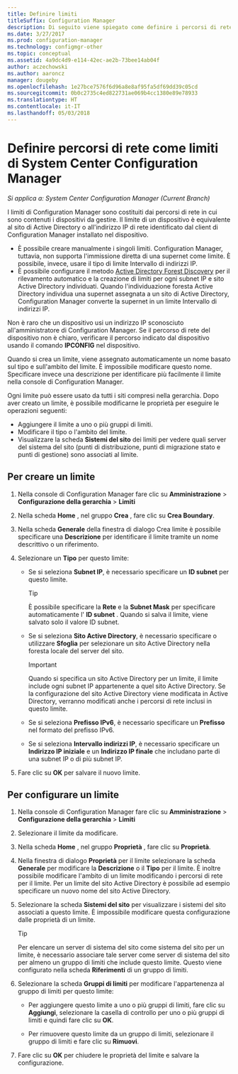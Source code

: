 ```yaml
---
title: Definire limiti
titleSuffix: Configuration Manager
description: Di seguito viene spiegato come definire i percorsi di rete nella intranet che possono contenere i dispositivi da gestire.
ms.date: 3/27/2017
ms.prod: configuration-manager
ms.technology: configmgr-other
ms.topic: conceptual
ms.assetid: 4a9dc4d9-e114-42ec-ae2b-73bee14ab04f
author: aczechowski
ms.author: aaroncz
manager: dougeby
ms.openlocfilehash: 1e27bce7576f6d96a8e8af95fa5df69dd39c05cd
ms.sourcegitcommit: 0b0c2735c4ed822731ae069b4cc1380e89e78933
ms.translationtype: HT
ms.contentlocale: it-IT
ms.lasthandoff: 05/03/2018
---
```

# <a name="define-network-locations-as-boundaries-for-system-center-configuration-manager"></a>Definire percorsi di rete come limiti di System Center Configuration Manager

*Si applica a: System Center Configuration Manager (Current Branch)*

I limiti di Configuration Manager sono costituiti dai percorsi di rete in cui sono contenuti i dispositivi da gestire. Il limite di un dispositivo è equivalente al sito di Active Directory o all'indirizzo IP di rete identificato dal client di Configuration Manager installato nel dispositivo.
 - È possibile creare manualmente i singoli limiti. Configuration Manager, tuttavia, non supporta l'immissione diretta di una supernet come limite. È possibile, invece, usare il tipo di limite Intervallo di indirizzi IP.
 - È possibile configurare il metodo [Active Directory Forest Discovery](../../../../core/servers/deploy/configure/about-discovery-methods.md#bkmk_aboutForest) per il rilevamento automatico e la creazione di limiti per ogni subnet IP e sito Active Directory individuati. Quando l'individuazione foresta Active Directory individua una supernet assegnata a un sito di Active Directory, Configuration Manager converte la supernet in un limite Intervallo di indirizzi IP.  

Non è raro che un dispositivo usi un indirizzo IP sconosciuto all'amministratore di Configuration Manager. Se il percorso di rete del dispositivo non è chiaro, verificare il percorso indicato dal dispositivo usando il comando **IPCONFIG** nel dispositivo.  

Quando si crea un limite, viene assegnato automaticamente un nome basato sul tipo e sull'ambito del limite. È impossibile modificare questo nome. Specificare invece una descrizione per identificare più facilmente il limite nella console di Configuration Manager.  

Ogni limite può essere usato da tutti i siti compresi nella gerarchia. Dopo aver creato un limite, è possibile modificarne le proprietà per eseguire le operazioni seguenti:  
-   Aggiungere il limite a uno o più gruppi di limiti.  
-   Modificare il tipo o l'ambito del limite.  
-   Visualizzare la scheda **Sistemi del sito** dei limiti per vedere quali server del sistema del sito (punti di distribuzione, punti di migrazione stato e punti di gestione) sono associati al limite.  

## <a name="to-create-a-boundary"></a>Per creare un limite  

1.  Nella console di Configuration Manager fare clic su **Amministrazione** > **Configurazione della gerarchia** > **Limiti**  

2.  Nella scheda **Home** , nel gruppo **Crea** , fare clic su **Crea Boundary**.  

3.  Nella scheda **Generale** della finestra di dialogo Crea limite è possibile specificare una **Descrizione** per identificare il limite tramite un nome descrittivo o un riferimento.  

4.  Selezionare un **Tipo** per questo limite:  

    -   Se si seleziona **Subnet IP**, è necessario specificare un **ID subnet** per questo limite.  
        > [!TIP]  
        >  È possibile specificare la **Rete** e la **Subnet Mask** per specificare automaticamente l' **ID subnet** . Quando si salva il limite, viene salvato solo il valore ID subnet.  

    -   Se si seleziona **Sito Active Directory**, è necessario specificare o utilizzare **Sfoglia** per selezionare un sito Active Directory nella foresta locale del server del sito.  

        > [!IMPORTANT]  
        >  Quando si specifica un sito Active Directory per un limite, il limite include ogni subnet IP appartenente a quel sito Active Directory. Se la configurazione del sito Active Directory viene modificata in Active Directory, verranno modificati anche i percorsi di rete inclusi in questo limite.  

    -   Se si seleziona **Prefisso IPv6**, è necessario specificare un **Prefisso** nel formato del prefisso IPv6.  

    -   Se si seleziona **Intervallo indirizzi IP**, è necessario specificare un **Indirizzo IP iniziale** e un **Indirizzo IP finale** che includano parte di una subnet IP o di più subnet IP.    

5.  Fare clic su **OK** per salvare il nuovo limite.  

## <a name="to-configure-a-boundary"></a>Per configurare un limite  

1.  Nella console di Configuration Manager fare clic su **Amministrazione** > **Configurazione della gerarchia** > **Limiti**  

2.  Selezionare il limite da modificare.  

3.  Nella scheda **Home** , nel gruppo **Proprietà** , fare clic su **Proprietà**.  

4.  Nella finestra di dialogo **Proprietà** per il limite selezionare la scheda **Generale** per modificare la **Descrizione** o il **Tipo** per il limite. È inoltre possibile modificare l'ambito di un limite modificando i percorsi di rete per il limite. Per un limite del sito Active Directory è possibile ad esempio specificare un nuovo nome del sito Active Directory.  

5.  Selezionare la scheda **Sistemi del sito** per visualizzare i sistemi del sito associati a questo limite. È impossibile modificare questa configurazione dalle proprietà di un limite.  

    > [!TIP]  
    >  Per elencare un server di sistema del sito come sistema del sito per un limite, è necessario associare tale server come server di sistema del sito per almeno un gruppo di limiti che include questo limite. Questo viene configurato nella scheda **Riferimenti** di un gruppo di limiti.  

6.  Selezionare la scheda **Gruppi di limiti** per modificare l'appartenenza al gruppo di limiti per questo limite:  

    -   Per aggiungere questo limite a uno o più gruppi di limiti, fare clic su **Aggiungi**, selezionare la casella di controllo per uno o più gruppi di limiti e quindi fare clic su **OK**.  

    -   Per rimuovere questo limite da un gruppo di limiti, selezionare il gruppo di limiti e fare clic su **Rimuovi**.  

7.  Fare clic su **OK** per chiudere le proprietà del limite e salvare la configurazione.  
